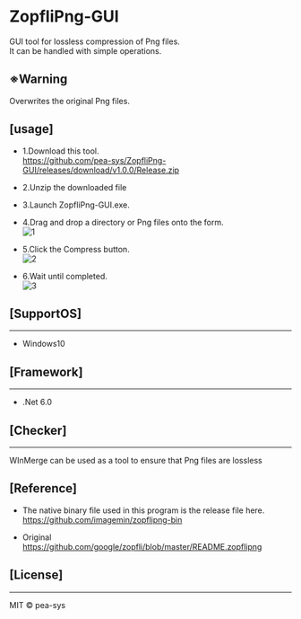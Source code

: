 # ZopfliPng-GUI

GUI tool for lossless compression of Png files.  
It can be handled with simple operations.

## ※Warning

Overwrites the original Png files.

## [usage]

- 1.Download this tool.  
  https://github.com/pea-sys/ZopfliPng-GUI/releases/download/v1.0.0/Release.zip

* 2.Unzip the downloaded file

- 3.Launch ZopfliPng-GUI.exe.

- 4.Drag and drop a directory or Png files onto the form.  
  ![1](https://user-images.githubusercontent.com/49807271/200110248-a5cad716-f95d-42ef-a861-4ad4e6df1b90.png)

- 5.Click the Compress button.  
  ![2](https://user-images.githubusercontent.com/49807271/200110249-7fd774aa-455c-4f03-8f4c-ee1085054d27.png)

- 6.Wait until completed.  
  ![3](https://user-images.githubusercontent.com/49807271/200110250-931859bb-e7e4-4f8c-9928-ae517251717d.png)

## [SupportOS]

---

- Windows10

## [Framework]

---

- .Net 6.0

## [Checker]

---

WInMerge can be used as a tool to ensure that Png files are lossless

## [Reference]

- The native binary file used in this program is the release file here.  
  https://github.com/imagemin/zopflipng-bin

- Original  
  https://github.com/google/zopfli/blob/master/README.zopflipng

## [License]

---

MIT © pea-sys

